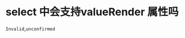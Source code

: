# select 中会支持valueRender 属性吗

`Invalid`,`unconfirmed`

<!--
 ⚠️ ⚠️ ⚠️  IMPORTANT: Please use the following link to create a new issue: ⚠️ ⚠️ ⚠️

  http://new-issue.ant.design

If your issue was not created using the app above, it will be closed immediately.
-->

<!--
 ⚠️ ⚠️ ⚠️  注意：请使用下面的链接来新建 issue： ⚠️ ⚠️ ⚠️

  http://new-issue.ant.design

不是用上面的链接创建的 issue 会被立即关闭。
-->
